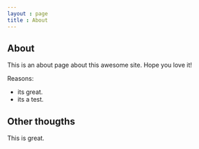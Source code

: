 ```yaml
---
layout : page
title : About
---
```


## About


This is an about page about this awesome site.
Hope you love it!

Reasons:
- its great.
- its a test.

## Other thougths

This is great.
